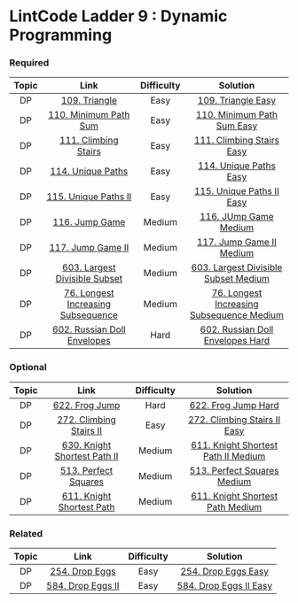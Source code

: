 # LintCode Ladder 9 : Dynamic Programming

### Required
|         Topic         |                                                 Link                                                | Difficulty |                                                                                                 Solution                                                                                                 |
|:---------------------:|:--------------------------------------------------------------------------------------------------------:|:------:|:--------------------------------------------------------------------------------------------------------------------------------------------------------------------------------------------------------:|
| DP | [109. Triangle](https://www.lintcode.com/problem/triangle) | Easy | [109. Triangle Easy](./required/Triangle.md) |
| DP | [110. Minimum Path Sum](https://www.lintcode.com/problem/minimum-path-sum) | Easy | [110. Minimum Path Sum Easy](./required/Minimum%20Path%20Sum.md) |
| DP | [111. Climbing Stairs](https://www.lintcode.com/problem/climbing-stairs) | Easy | [111. Climbing Stairs Easy](./required/Climbing%20Stairs.md) |
| DP | [114. Unique Paths](http://www.lintcode.com/problem/unique-paths) | Easy | [114. Unique Paths Easy](./required/Unique%20Paths.md) |
| DP | [115. Unique Paths II](http://www.lintcode.com/problem/unique-paths-ii) | Easy | [115. Unique Paths II Easy](./required/Unique%20Paths%20II.md) |
| DP | [116. Jump Game](https://www.lintcode.com/problem/jump-game) | Medium | [116. JUmp Game Medium](./required/Jump%20Game.md) |
| DP | [117. Jump Game II](http://www.lintcode.com/problem/jump-game-ii) | Medium | [117. Jump Game II Medium](./required/Jump%20Game%20II.md) |
| DP | [603. Largest Divisible Subset](http://www.lintcode.com/problem/largest-divisible-subset) | Medium | [603. Largest Divisible Subset Medium](./required/Largest%20Divisible%20Subset.md) |
| DP | [76. Longest Increasing Subsequence](http://www.lintcode.com/problem/longest-increasing-subsequence) | Medium | [76. Longest Increasing Subsequence Medium](./required/Longest%20Increasing%20Subsequence.md) |
| DP | [602. Russian Doll Envelopes](http://www.lintcode.com/problem/russian-doll-envelopes) | Hard | [602. Russian Doll Envelopes Hard](./required/Russian%20Doll%20Envelopes.md) |

### Optional
|         Topic         |                                                 Link                                                | Difficulty |                                                                                                 Solution                                                                                                 |
|:---------------------:|:--------------------------------------------------------------------------------------------------------:|:------:|:--------------------------------------------------------------------------------------------------------------------------------------------------------------------------------------------------------:|
| DP | [622. Frog Jump](http://www.lintcode.com/problem/frog-jump) | Hard | [622. Frog Jump Hard](./optional/Frog%20Jump.md) |
| DP | [272. Climbing Stairs II](https://www.lintcode.com/problem/climbing-stairs-ii) | Easy | [272. Climbing Stairs II Easy](./optional/Climbing%20Stairs%20II.md) |
| DP | [630. Knight Shortest Path II](http://www.lintcode.com/problem/knight-shortest-path-ii) | Medium | [611. Knight Shortest Path II Medium](./optional/Knight%20Shortest%20Path%20II.md) |
| DP | [513. Perfect Squares](http://www.lintcode.com/problem/perfect-squares) | Medium | [513. Perfect Squares Medium](./optional/Perfect%20Squares.md) |
| DP | [611. Knight Shortest Path](http://www.lintcode.com/problem/knight-shortest-path) | Medium | [611. Knight Shortest Path Medium](./optional/Knight%20Shortest%20Path.md) |


### Related
|         Topic         |                                                 Link                                                | Difficulty |                                                                                                 Solution                                                                                                 |
|:---------------------:|:--------------------------------------------------------------------------------------------------------:|:------:|:--------------------------------------------------------------------------------------------------------------------------------------------------------------------------------------------------------:|
| DP | [254. Drop Eggs](http://www.lintcode.com/problem/drop-eggs) | Easy | [254. Drop Eggs Easy](./required/Drop%20Eggs.md) |
| DP | [584. Drop Eggs II](http://www.lintcode.com/problem/drop-eggs-ii) | Easy | [584. Drop Eggs II Easy](./required/Drop%20Eggs%20II.md) |
